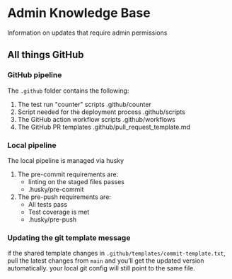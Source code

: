 # Admin Knowledge Base

Information on updates that require admin permissions

## All things GitHub

### GitHub pipeline

The `.github` folder contains the following:

1. The test run "counter" scripts
   .github/counter
2. Script needed for the deployment process
   .github/scripts
3. The GitHub action workflow scripts
   .github/workflows
4. The GitHub PR templates
   .github/pull_request_template.md

### Local pipeline

The local pipeline is managed via husky

1. The pre-commit requirements are:
   - linting on the staged files passes
   - .husky/pre-commit
2. The pre-push requirements are:
   - All tests pass
   - Test coverage is met
   - .husky/pre-push

### Updating the git template message

if the shared template changes in `.github/templates/commit-template.txt`, pull the latest changes from `main` and you’ll get the updated version automatically. your local git config will still point to the same file.
